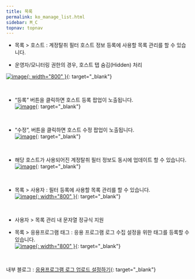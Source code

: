```yaml
---
title: 목록
permalink: ko_manage_list.html
sidebar: M_C
topnav: topnav
---
```


- 목록 > 호스트 : 계정탈취 필터 호스트 정보 등록에 사용할 목록 관리를 할 수 있습니다.

- 운영자/모니터링 권한의 경우, 호스트 탭 숨김(Hidden) 처리

 [![image](/docs/images/Manual/common/manage/list/1.png){: width="800" }](/docs/images/Manual/common/manage/list/1.png){: target="_blank"}

<br />

- “등록” 버튼을 클릭하면 호스트 등록 팝업이 노출됩니다.   
 [![image](/docs/images/Manual/common/manage/list/2.png)](/docs/images/Manual/common/manage/list/2.png){: target="_blank"}

<br />

- “수정”, 버튼을 클릭하면 호스트 수정 팝업이 노출됩니다.   
 [![image](/docs/images/Manual/common/manage/list/3.png)](/docs/images/Manual/common/manage/list/3.png){: target="_blank"}

<br />

- 해당 호스트가 사용되어진 계정탈취 필터 정보도 동시에 업데이트 할 수 있습니다.   
 [![image](/docs/images/Manual/common/manage/list/4.png)](/docs/images/Manual/common/manage/list/4.png){: target="_blank"}

<br />

- 목록 > 사용자 : 필터 등록에 사용할 목록 관리를 할 수 있습니다.   
 [![image](/docs/images/Manual/common/manage/list/5.png){: width="800" }](/docs/images/Manual/common/manage/list/5.png){: target="_blank"}

<br />

- 사용자 > 목록 관리 내 문자열 정규식 지원

- 목록 > 응용프로그램 태그 : 응용 프로그램 로그 수집 설정을 위한 태그를 등록할 수 있습니다.   
 [![image](/docs/images/Manual/common/manage/list/6.png){: width="800" }](/docs/images/Manual/common/manage/list/6.png){: target="_blank"}

<br />

내부 블로그 : [응용프로그램 로그 업로드 설정하기](https://qubitsec.github.io/ko_set_app_log_up.html){: target="_blank"}
